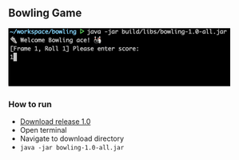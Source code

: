 ## Bowling Game

![](bowling.gif)

### How to run  

* [Download release 1.0](bowling-1.0-all.jar)
* Open terminal
* Navigate to download directory
* `java -jar bowling-1.0-all.jar` 
